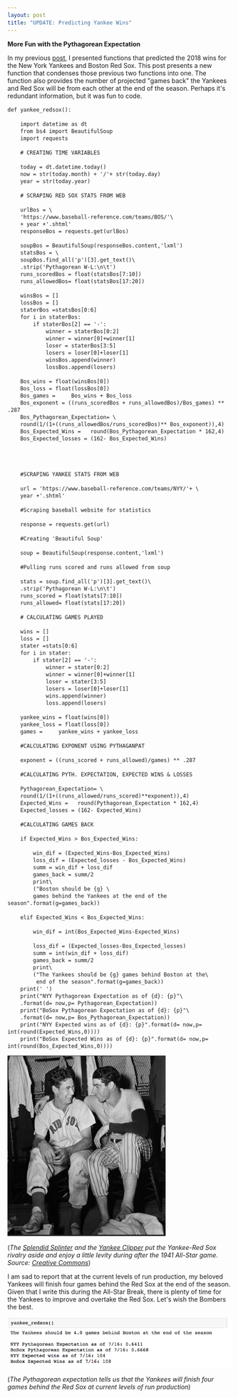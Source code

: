 ```yaml
---
layout: post
title: "UPDATE: Predicting Yankee Wins"
---
```


**More Fun with the Pythagorean Expectation**


In my previous [post](https://mistercoffey.github.io/Pythag/), I presented functions that predicted the 2018 wins for the New York Yankees and Boston Red Sox. This post presents a new function that condenses those previous two functions into one. The function also provides the number of projected "games back" the Yankees and Red Sox will be from each other at the end of the season. Perhaps it's redundant information, but it was fun to code.

```
def yankee_redsox():

    import datetime as dt
    from bs4 import BeautifulSoup
    import requests

    # CREATING TIME VARIABLES

    today = dt.datetime.today()
    now = str(today.month) + '/'+ str(today.day)
    year = str(today.year)

    # SCRAPING RED SOX STATS FROM WEB

    urlBos = \
    'https://www.baseball-reference.com/teams/BOS/'\
    + year +'.shtml'
    responseBos = requests.get(urlBos)

    soupBos = BeautifulSoup(responseBos.content,'lxml')
    statsBos = \
    soupBos.find_all('p')[3].get_text()\
    .strip('Pythagorean W-L:\n\t')
    runs_scoredBos = float(statsBos[7:10])
    runs_allowedBos= float(statsBos[17:20])

    winsBos = []
    lossBos = []
    staterBos =statsBos[0:6]
    for i in staterBos:
        if staterBos[2] == '-':
            winner = staterBos[0:2]
            winner = winner[0]+winner[1]
            loser = staterBos[3:5]
            losers = loser[0]+loser[1]
            winsBos.append(winner)
            lossBos.append(losers)

    Bos_wins = float(winsBos[0])
    Bos_loss = float(lossBos[0])
    Bos_games =     Bos_wins + Bos_loss
    Bos_exponent = ((runs_scoredBos + runs_allowedBos)/Bos_games) ** .287
    Bos_Pythagorean_Expectation= \
    round(1/(1+((runs_allowedBos/runs_scoredBos)** Bos_exponent)),4)
    Bos_Expected_Wins =   round(Bos_Pythagorean_Expectation * 162,4)
    Bos_Expected_losses = (162- Bos_Expected_Wins)




    #SCRAPING YANKEE STATS FROM WEB

    url = 'https://www.baseball-reference.com/teams/NYY/'+ \
    year +'.shtml'

    #Scraping baseball website for statistics

    response = requests.get(url)

    #Creating 'Beautiful Soup'

    soup = BeautifulSoup(response.content,'lxml')

    #Pulling runs scored and runs allowed from soup

    stats = soup.find_all('p')[3].get_text()\
    .strip('Pythagorean W-L:\n\t')
    runs_scored = float(stats[7:10])
    runs_allowed= float(stats[17:20])

    # CALCULATING GAMES PLAYED

    wins = []
    loss = []
    stater =stats[0:6]
    for i in stater:
        if stater[2] == '-':
            winner = stater[0:2]
            winner = winner[0]+winner[1]
            loser = stater[3:5]
            losers = loser[0]+loser[1]
            wins.append(winner)
            loss.append(losers)

    yankee_wins = float(wins[0])
    yankee_loss = float(loss[0])
    games =     yankee_wins + yankee_loss

    #CALCULATING EXPONENT USING PYTHAGANPAT

    exponent = ((runs_scored + runs_allowed)/games) ** .287

    #CALCULATING PYTH. EXPECTATION, EXPECTED WINS & LOSSES

    Pythagorean_Expectation= \
    round(1/(1+((runs_allowed/runs_scored)**exponent)),4)
    Expected_Wins =   round(Pythagorean_Expectation * 162,4)
    Expected_losses = (162- Expected_Wins)

    #CALCULATING GAMES BACK

    if Expected_Wins > Bos_Expected_Wins:

        win_dif = (Expected_Wins-Bos_Expected_Wins)
        loss_dif = (Expected_losses - Bos_Expected_Wins)
        summ = win_dif + loss_dif
        games_back = summ/2
        print\
        ("Boston should be {g} \
        games behind the Yankees at the end of the season".format(g=games_back))

    elif Expected_Wins < Bos_Expected_Wins:

        win_dif = int(Bos_Expected_Wins-Expected_Wins)

        loss_dif = (Expected_losses-Bos_Expected_losses)
        summ = int(win_dif + loss_dif)
        games_back = summ/2
        print\
        ("The Yankees should be {g} games behind Boston at the\
         end of the season".format(g=games_back))
    print(' ')                                                             
    print("NYY Pythagorean Expectation as of {d}: {p}"\
    .format(d= now,p= Pythagorean_Expectation))
    print("BoSox Pythagorean Expectation as of {d}: {p}"\
    .format(d= now,p= Bos_Pythagorean_Expectation))
    print("NYY Expected wins as of {d}: {p}".format(d= now,p= int(round(Expected_Wins,0))))                                    
    print("BoSox Expected Wins as of {d}: {p}".format(d= now,p= int(round(Bos_Expected_Wins,0))))         

```
![pic](../images/Pythag2/joe.png)

(*The [Splendid Splinter](https://baseballhall.org/hall-of-famers/williams-ted) and the [Yankee Clipper](https://baseballhall.org/hall-of-famers/dimaggio-joe) put the Yankee-Red Sox rivalry aside and enjoy a little levity during after the 1941 All-Star game. Source: [Creative Commons](https://www.flickr.com/photos/97453745@N02/9082143731/in/photolist-4idr9b-4idp8Q-agxT1i-eQymV2)*)


I am sad to report that at the current levels of run production, my beloved Yankees will finish four games behind the Red Sox at the end of the season. Given that I write this during the All-Star Break, there is plenty of time for the Yankees to improve and overtake the Red Sox. Let's wish the Bombers the best.

![results](../images/Pythag2/pythag2.png)

(*The Pythagorean expectation tells us that the Yankees will finish four games behind the Red Sox at current levels of run production*)

